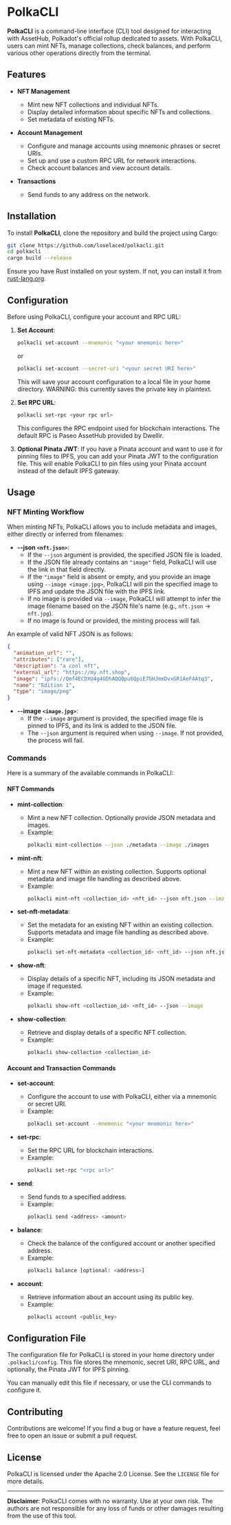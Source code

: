 # PolkaCLI

**PolkaCLI** is a command-line interface (CLI) tool designed for interacting with AssetHub, Polkadot's official rollup dedicated to assets. With PolkaCLI, users can mint NFTs, manage collections, check balances, and perform various other operations directly from the terminal.

## Features

- **NFT Management**
  - Mint new NFT collections and individual NFTs.
  - Display detailed information about specific NFTs and collections.
  - Set metadata of existing NFTs.

- **Account Management**
  - Configure and manage accounts using mnemonic phrases or secret URIs.
  - Set up and use a custom RPC URL for network interactions.
  - Check account balances and view account details.

- **Transactions**
  - Send funds to any address on the network.

## Installation

To install **PolkaCLI**, clone the repository and build the project using Cargo:

```bash
git clone https://github.com/lovelaced/polkacli.git
cd polkacli
cargo build --release
```

Ensure you have Rust installed on your system. If not, you can install it from [rust-lang.org](https://www.rust-lang.org/).

## Configuration

Before using PolkaCLI, configure your account and RPC URL:

1. **Set Account**:
   ```bash
   polkacli set-account --mnemonic "<your mnemonic here>"
   ```
   or
   ```bash
   polkacli set-account --secret-uri "<your secret URI here>"
   ```
   This will save your account configuration to a local file in your home directory. WARNING: this currently saves the private key in plaintext.

2. **Set RPC URL**:
   ```bash
   polkacli set-rpc <your rpc url>
   ```

   This configures the RPC endpoint used for blockchain interactions. The default RPC is Paseo AssetHub provided by Dwellir.

3. **Optional Pinata JWT**:
   If you have a Pinata account and want to use it for pinning files to IPFS, you can add your Pinata JWT to the configuration file. This will enable PolkaCLI to pin files using your Pinata account instead of the default IPFS gateway.

## Usage

### NFT Minting Workflow

When minting NFTs, PolkaCLI allows you to include metadata and images, either directly or inferred from filenames:

- **--json `<nft.json>`**:
  - If the `--json` argument is provided, the specified JSON file is loaded.
  - If the JSON file already contains an `"image"` field, PolkaCLI will use the link in that field directly.
  - If the `"image"` field is absent or empty, and you provide an image using `--image <image.jpg>`, PolkaCLI will pin the specified image to IPFS and update the JSON file with the IPFS link.
  - If no image is provided via `--image`, PolkaCLI will attempt to infer the image filename based on the JSON file's name (e.g., `nft.json` -> `nft.jpg`).
  - If no image is found or provided, the minting process will fail.

An example of valid NFT JSON is as follows:

```json
{
  "animation_url": "",
  "attributes": ["rare"],
  "description": "a cool nft",
  "external_url": "https://my.nft.shop",
  "image": "ipfs://Qmf4ECDXU4g4GDhAQQQpu6QpiE7GHJmmDvxGR1AeF4Atq3",
  "name": "Edition 1",
  "type": "image/png"
}
```
  
- **--image `<image.jpg>`**:
  - If the `--image` argument is provided, the specified image file is pinned to IPFS, and its link is added to the JSON file.
  - The `--json` argument is required when using `--image`. If not provided, the process will fail.

### Commands

Here is a summary of the available commands in PolkaCLI:

#### NFT Commands

- **mint-collection**:
  - Mint a new NFT collection. Optionally provide JSON metadata and images.
  - Example:
    ```bash
    polkacli mint-collection --json ./metadata --image ./images
    ```

- **mint-nft**:
  - Mint a new NFT within an existing collection. Supports optional metadata and image file handling as described above.
  - Example:
    ```bash
    polkacli mint-nft <collection_id> <nft_id> --json nft.json --image nft.jpg
    ```

- **set-nft-metadata**:
  - Set the metadata for an existing NFT within an existing collection. Supports metadata and image file handling as described above.
  - Example:
    ```bash
    polkacli set-nft-metadata <collection_id> <nft_id> --json nft.json --image nft.jpg
    ```

- **show-nft**:
  - Display details of a specific NFT, including its JSON metadata and image if requested.
  - Example:
    ```bash
    polkacli show-nft <collection_id> <nft_id> --json --image
    ```

- **show-collection**:
  - Retrieve and display details of a specific NFT collection.
  - Example:
    ```bash
    polkacli show-collection <collection_id>
    ```

#### Account and Transaction Commands

- **set-account**:
  - Configure the account to use with PolkaCLI, either via a mnemonic or secret URI.
  - Example:
    ```bash
    polkacli set-account --mnemonic "<your mnemonic here>"
    ```

- **set-rpc**:
  - Set the RPC URL for blockchain interactions.
  - Example:
    ```bash
    polkacli set-rpc "<rpc url>"
    ```

- **send**:
  - Send funds to a specified address.
  - Example:
    ```bash
    polkacli send <address> <amount>
    ```

- **balance**:
  - Check the balance of the configured account or another specified address.
  - Example:
    ```bash
    polkacli balance [optional: <address>]
    ```

- **account**:
  - Retrieve information about an account using its public key.
  - Example:
    ```bash
    polkacli account <public_key>
    ```

## Configuration File

The configuration file for PolkaCLI is stored in your home directory under `.polkacli/config`. This file stores the mnemonic, secret URI, RPC URL, and optionally, the Pinata JWT for IPFS pinning.

You can manually edit this file if necessary, or use the CLI commands to configure it.

## Contributing

Contributions are welcome! If you find a bug or have a feature request, feel free to open an issue or submit a pull request.

## License

PolkaCLI is licensed under the Apache 2.0 License. See the `LICENSE` file for more details.

---

**Disclaimer**: PolkaCLI comes with no warranty. Use at your own risk. The authors are not responsible for any loss of funds or other damages resulting from the use of this tool.
